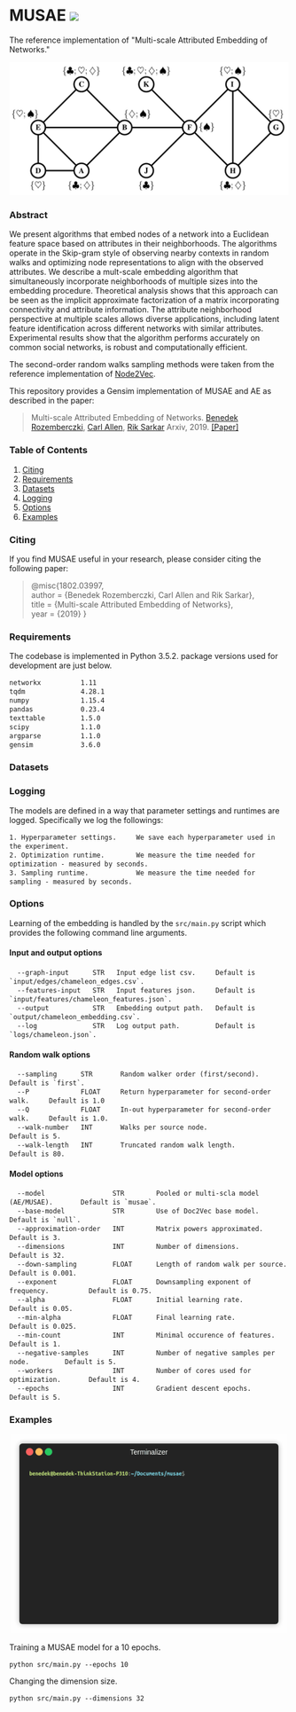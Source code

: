 MUSAE <img src="https://img.shields.io/badge/license-MIT-blue.svg"/>
============================================
The reference implementation of "Multi-scale Attributed Embedding of Networks."
<p align="center">
  <img width="800" src="musae.jpg">
</p>

### Abstract

<p align="justify">

We present algorithms that embed nodes of a network into a Euclidean feature space based on attributes in their neighborhoods. The algorithms operate in the Skip-gram style of observing nearby contexts in random walks and optimizing node representations to align with the observed attributes. We describe a mult-scale embedding algorithm that simultaneously incorporate neighborhoods of multiple sizes into the embedding procedure. Theoretical analysis shows that this approach can be seen as the implicit approximate factorization of a matrix incorporating connectivity and attribute information. The attribute neighborhood perspective at multiple scales allows diverse applications, including latent feature identification across different networks with similar attributes. Experimental results show that the algorithm performs accurately on common social networks, is robust and computationally efficient.</p>

The second-order random walks sampling methods were taken from the reference implementation of [Node2Vec](https://github.com/aditya-grover/node2vec).

This repository provides a Gensim implementation of MUSAE and AE as described in the paper:
> Multi-scale Attributed Embedding of Networks.
> [Benedek Rozemberczki](http://homepages.inf.ed.ac.uk/s1668259/), [Carl Allen](https://scholar.google.com/citations?user=wRcURR8AAAAJ&hl=en&oi=sra), [Rik Sarkar](https://homepages.inf.ed.ac.uk/rsarkar/)
> Arxiv, 2019.
> [[Paper]](https://github.com/benedekrozemberczki/MUSAE/blob/master/musae_paper.pdf)


### Table of Contents

1. [Citing](#citing)  
2. [Requirements](#requirements)
3. [Datasets](#datasets)  
4. [Logging](#logging)  
5. [Options](#options) 
6. [Examples](#examples)

### Citing

If you find MUSAE useful in your research, please consider citing the following paper:

>@misc{1802.03997,    
       author = {Benedek Rozemberczki, Carl Allen and Rik Sarkar},    
       title = {Multi-scale Attributed Embedding of Networks},   
       year = {2019}
       }

### Requirements
The codebase is implemented in Python 3.5.2. package versions used for development are just below.
```
networkx          1.11
tqdm              4.28.1
numpy             1.15.4
pandas            0.23.4
texttable         1.5.0
scipy             1.1.0
argparse          1.1.0
gensim            3.6.0
```
### Datasets

### Logging

The models are defined in a way that parameter settings and runtimes are logged. Specifically we log the followings:

```
1. Hyperparameter settings.     We save each hyperparameter used in the experiment.
2. Optimization runtime.        We measure the time needed for optimization - measured by seconds.
3. Sampling runtime.            We measure the time needed for sampling - measured by seconds.
```

### Options

Learning of the embedding is handled by the `src/main.py` script which provides the following command line arguments.

#### Input and output options

```
  --graph-input      STR   Input edge list csv.     Default is `input/edges/chameleon_edges.csv`.
  --features-input   STR   Input features json.     Default is `input/features/chameleon_features.json`.
  --output           STR   Embedding output path.   Default is `output/chameleon_embedding.csv`.
  --log              STR   Log output path.         Default is `logs/chameleon.json`.
```
#### Random walk options

```
  --sampling      STR       Random walker order (first/second).              Default is `first`.
  --P             FLOAT     Return hyperparameter for second-order walk.     Default is 1.0
  --Q             FLOAT     In-out hyperparameter for second-order walk.     Default is 1.0.
  --walk-number   INT       Walks per source node.                           Default is 5.
  --walk-length   INT       Truncated random walk length.                    Default is 80.
```

#### Model options

```
  --model                 STR        Pooled or multi-scla model (AE/MUSAE).       Default is `musae`.
  --base-model            STR        Use of Doc2Vec base model.                   Default is `null`.
  --approximation-order   INT        Matrix powers approximated.                  Default is 3.
  --dimensions            INT        Number of dimensions.                        Default is 32.
  --down-sampling         FLOAT      Length of random walk per source.            Default is 0.001.
  --exponent              FLOAT      Downsampling exponent of frequency.          Default is 0.75.
  --alpha                 FLOAT      Initial learning rate.                       Default is 0.05.
  --min-alpha             FLOAT      Final learning rate.                         Default is 0.025.
  --min-count             INT        Minimal occurence of features.               Default is 1.
  --negative-samples      INT        Number of negative samples per node.         Default is 5.
  --workers               INT        Number of cores used for optimization.       Default is 4.
  --epochs                INT        Gradient descent epochs.                     Default is 5.
```

### Examples
<p align="center">
  <img width="500" src="musae.gif">
</p>


Training a MUSAE model for a 10 epochs.
```
python src/main.py --epochs 10
```
Changing the dimension size.
```
python src/main.py --dimensions 32
```
